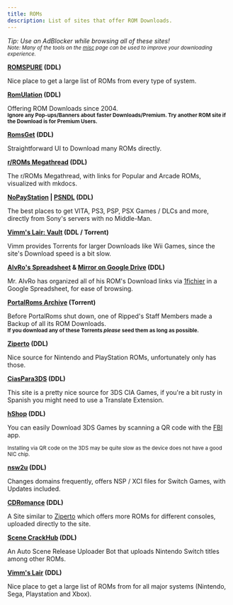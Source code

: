 ```yaml
---
title: ROMs
description: List of sites that offer ROM Downloads.
---
```


*Tip: Use an AdBlocker while browsing all of these sites!*  
<sub>*Note: Many of the tools on the [misc](https://ripped.guide/Utilities/misc/) page can be used to improve your downloading experience.*</sub>

**[ROMSPURE](https://romspure.cc/roms) (DDL)**

Nice place to get a large list of ROMs from every type of system.

**[RomUlation](https://www.romulation.org/) (DDL)**  

Offering ROM Downloads since 2004.  
<sub>**Ignore any Pop-ups/Banners about faster Downloads/Premium. Try another ROM site if the Download is for Premium Users.**</sub>  

**[RomsGet](https://romsget.io/) (DDL)**  

Straightforward UI to Download many ROMs directly.

**[r/ROMs Megathread](https://r-roms.github.io/) (DDL)**

The r/ROMs Megathread, with links for Popular and Arcade ROMs, visualized with mkdocs.

**[NoPayStation](https://nopaystation.com/) | [PSNDL](https://psndl.net/) (DDL)**

 The best places to get VITA, PS3, PSP, PSX Games / DLCs and more, directly from Sony's servers with no Middle-Man.

**[Vimm's Lair: Vault](https://vimm.net/vault/) (DDL / Torrent)**

Vimm provides Torrents for larger Downloads like Wii Games, since the site's Download speed is a bit slow.

**[AlvRo's Spreadsheet](https://docs.google.com/spreadsheets/d/19tAZ1KNEUZ58e-4kPJGh947alDb1oyrNpzcnCLk7DEE/pubhtml) & [Mirror on Google Drive](https://drive.google.com/drive/folders/1tnUrpX5X0dTite9_m6e0T4003T_NGhWe) (DDL)**

Mr. AlvRo has organized all of his ROM's Download links via [1fichier](https://1fichier.com/) in a Google Spreadsheet, for ease of browsing.

**[PortalRoms Archive](https://krakenfiles.com/view/ti6w9uifUv/file.html) (Torrent)**

Before PortalRoms shut down, one of Ripped's Staff Members made a Backup of all its ROM Downloads.  
<sub>**If you download any of these Torrents *please* seed them as long as possible.**</sub>  

**[Ziperto](https://www.ziperto.com) (DDL)**

Nice source for Nintendo and PlayStation ROMs, unfortunately only has those.

**[CiasPara3DS](https://ciaspara3ds.blogspot.com/) (DDL)**

This site is a pretty nice source for 3DS CIA Games, if you're a bit rusty in Spanish you might need to use a Translate Extension.

**[hShop](https://hshop.erista.me/) (DDL)**

You can easily Download 3DS Games by scanning a QR code with the [FBI](https://gbatemp.net/threads/release-fbi-open-source-cia-installer.386433/) app.

<sub>Installing via QR code on the 3DS may be quite slow as the device does not have a good NIC chip.</sub>

**[nsw2u](https://nsw2u.xyz/) (DDL)**

Changes domains frequently, offers NSP / XCI files for Switch Games, with Updates included.

**[CDRomance](https://cdromance.com/) (DDL)**

A Site similar to [Ziperto](https://ziperto.com) which offers more ROMs for different consoles, uploaded directly to the site.

**[Scene CrackHub](http://scene.crackhub.site/) (DDL)**

An Auto Scene Release Uploader Bot that uploads Nintendo Switch titles among other ROMs.

**[Vimm's Lair](https://vimm.net/?p=vault) (DDL)**

Nice place to get a large list of ROMs from for all major systems (Nintendo, Sega, Playstation and Xbox).

